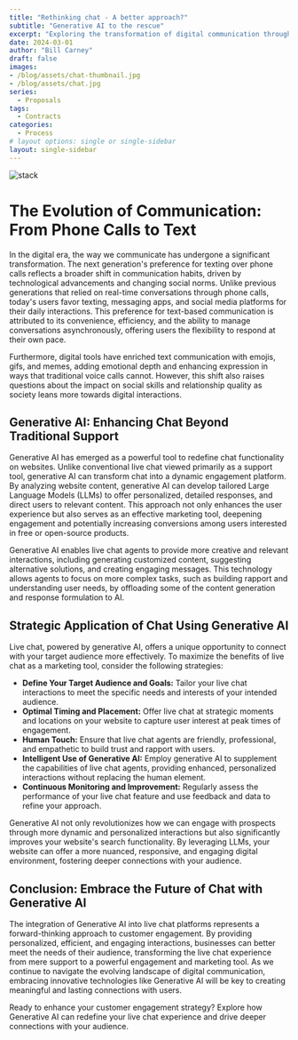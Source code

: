 ```yaml
---
title: "Rethinking chat - A better approach?"
subtitle: "Generative AI to the rescue"
excerpt: "Exploring the transformation of digital communication through generative AI, this post delves into the shift from basic support to advanced marketing with Large Language Models (LLMs). Learn how AI improves user experiences, boosts engagement, and increases conversions, ushering in a new era of meaningful technological connections."
date: 2024-03-01
author: "Bill Carney"
draft: false
images:
- /blog/assets/chat-thumbnail.jpg
- /blog/assets/chat.jpg
series:
  - Proposals
tags:
  - Contracts
categories:
  - Process
# layout options: single or single-sidebar
layout: single-sidebar
---
```


![stack](/blog/assets/chat.jpg)

# The Evolution of Communication: From Phone Calls to Text

In the digital era, the way we communicate has undergone a significant transformation. The next generation's preference for texting over phone calls reflects a broader shift in communication habits, driven by technological advancements and changing social norms. Unlike previous generations that relied on real-time conversations through phone calls, today's users favor texting, messaging apps, and social media platforms for their daily interactions. This preference for text-based communication is attributed to its convenience, efficiency, and the ability to manage conversations asynchronously, offering users the flexibility to respond at their own pace.

Furthermore, digital tools have enriched text communication with emojis, gifs, and memes, adding emotional depth and enhancing expression in ways that traditional voice calls cannot. However, this shift also raises questions about the impact on social skills and relationship quality as society leans more towards digital interactions.

## Generative AI: Enhancing Chat Beyond Traditional Support

Generative AI has emerged as a powerful tool to redefine chat functionality on websites. Unlike conventional live chat viewed primarily as a support tool, generative AI can transform chat into a dynamic engagement platform. By analyzing website content, generative AI can develop tailored Large Language Models (LLMs) to offer personalized, detailed responses, and direct users to relevant content. This approach not only enhances the user experience but also serves as an effective marketing tool, deepening engagement and potentially increasing conversions among users interested in free or open-source products.

Generative AI enables live chat agents to provide more creative and relevant interactions, including generating customized content, suggesting alternative solutions, and creating engaging messages. This technology allows agents to focus on more complex tasks, such as building rapport and understanding user needs, by offloading some of the content generation and response formulation to AI.

## Strategic Application of Chat Using Generative AI

Live chat, powered by generative AI, offers a unique opportunity to connect with your target audience more effectively. To maximize the benefits of live chat as a marketing tool, consider the following strategies:

- **Define Your Target Audience and Goals:** Tailor your live chat interactions to meet the specific needs and interests of your intended audience.
- **Optimal Timing and Placement:** Offer live chat at strategic moments and locations on your website to capture user interest at peak times of engagement.
- **Human Touch:** Ensure that live chat agents are friendly, professional, and empathetic to build trust and rapport with users.
- **Intelligent Use of Generative AI:** Employ generative AI to supplement the capabilities of live chat agents, providing enhanced, personalized interactions without replacing the human element.
- **Continuous Monitoring and Improvement:** Regularly assess the performance of your live chat feature and use feedback and data to refine your approach.

Generative AI not only revolutionizes how we can engage with prospects through more dynamic and personalized interactions but also significantly improves your website's search functionality. By leveraging LLMs, your website can offer a more nuanced, responsive, and engaging digital environment, fostering deeper connections with your audience.

## Conclusion: Embrace the Future of Chat with Generative AI

The integration of Generative AI into live chat platforms represents a forward-thinking approach to customer engagement. By providing personalized, efficient, and engaging interactions, businesses can better meet the needs of their audience, transforming the live chat experience from mere support to a powerful engagement and marketing tool. As we continue to navigate the evolving landscape of digital communication, embracing innovative technologies like Generative AI will be key to creating meaningful and lasting connections with users.

Ready to enhance your customer engagement strategy? Explore how Generative AI can redefine your live chat experience and drive deeper connections with your audience.
